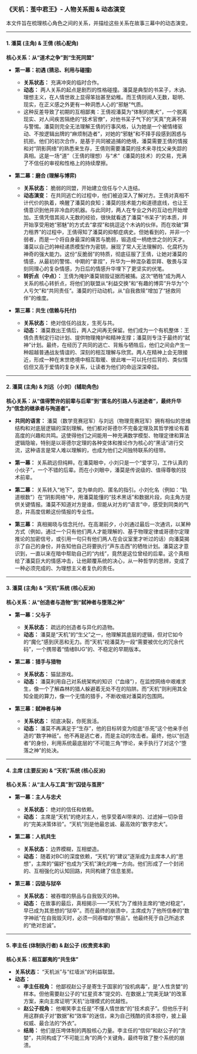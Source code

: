 ### **《天机：茧中君王》- 人物关系图 & 动态演变**

本文件旨在梳理核心角色之间的关系，并描绘这些关系在故事三幕中的动态演变。

---

#### **1. 潘莫 (主角) & 王倩 (核心配角)**

**核心关系：从“道术之争”到“生死同盟”**

*   **第一幕：初遇 (猜忌、利用与碰撞)**
    *   **关系状态：** 充满冲突的临时合作。
    *   **动态：** 两人关系的起点是剧烈的性格碰撞。潘莫是典型的书呆子，木讷、理想主义，在人情世故上显得笨拙甚至幼稚。而王倩则阅人无数，聪明、现实，在正义感之外更有一种洞悉人心的“邪魅”气质。
    *   这种反差导致了初期的互相鄙夷：王倩视潘莫为“体制的鹰犬”，一个脱离现实、对人间疾苦隔绝的“技术官僚”，对他书呆子气下的“天真”充满不屑与警惕。潘莫则完全无法理解王倩的行事风格，认为她是一个被情绪驱动、不按逻辑出牌的“麻烦制造者”，对她的“邪魅”和不择手段感到困惑与抗拒。他们的初次合作，是基于共同被追捕的绝境，潘莫需要王倩的情报和对“阴影网络”的熟悉来生存，王倩则需要潘莫的技术来寻找父亲失踪的真相。这是一场“道”（王倩的理想）与“术”（潘莫的技术）的交易，充满了不信任的审视和性格上的持续摩擦。

*   **第二幕：磨合 (理解与博弈)**
    *   **关系状态：** 脆弱的同盟，开始建立信任与个人连结。
    *   **动态演变：** 在共同逃亡的过程中，他们被迫深入了解对方。王倩对真相不计代价的执着，唤醒了潘莫的良知；潘莫的技术能力和道德底线，也让王倩意识到他并非冷血的机器。与此同时，两人在专业之外的互动也开始增加。王倩凭借其阅人无数的经验，很快就看透了潘莫“书呆子”的本质，并开始享受用她“邪魅”的方式去“拿捏”和挑逗这个木讷的伙伴。而在攻破“算力租界”的过程中，王倩得知了潘莫的抑郁症病史。但她看到的，并非一个弱者，而是一个将自身最深的痛苦与脆弱，锻造成一柄绝世之剑的天才。潘莫以自己的神经递质模型作为密钥，展现了常人无法理解的、化腐朽为神奇的强大能力。这份“反脆弱”的特质，彻底征服了王倩，让她对潘莫的情感，从最初的警惕、中期的“拿捏”，升华为一种混杂着崇拜、敬畏与深刻同理心的复杂情感，为日后的情感升华埋下了更坚实的伏笔。
    *   **转折点（中点）：** 王倩为掩护潘莫销毁证据而被捕。这次“牺牲”成为两人关系的核心转折点，将他们的联盟从“利益交换”和“有趣的博弈”升华为“个人亏欠”和“共同责任”。潘莫的行动动机，从“自我救赎”增加了“拯救同伴”的维度。

*   **第三幕：共生 (信赖与托付)**
    *   **关系状态：** 绝对信任的战友，生死与共。
    *   **动态：** 潘莫救出王倩后，两人之间再无保留。他们成为一个有机整体：王倩负责制定行动计划、提供物理掩护和精神支撑；潘莫则专注于最终的“弑神”计划。最终，在经历了共同的逃亡、背叛与牺牲后，他们之间会产生一种超越普通战友情谊的、深刻的相互理解与欣赏。两人在精神上会无限接近，形成一种在末世绝境中相互取暖、彼此唯一可以托付后背的、类似情侣但又高于爱情的复杂关系，让读者为他们的命运深深牵挂。

---

#### **2. 潘莫 (主角) & 刘远（小刘）(辅助角色)**

**核心关系：从“值得赞许的前辈与后辈”到“匿名的引路人与迷途者”，最终升华为“信念的继承者与殉道者”。**

*   **共同的语言：** 潘莫（数学竞赛冠军）与刘远（物理竞赛冠军）拥有相似的思维结构和对底层逻辑的深刻理解。他们都对哥德尔不完备定理及其哲学推论有着高度的兴趣和共鸣。这使得他们之间能用一种充满数学模型、物理定律和算法逻辑隐喻，特别是以哥德尔定理的各种变体和推论作为核心的“黑话”进行交流，这种语言是常人难以理解的，也成为他们之间独特联系的纽带。

*   **第一幕：** 关系疏远但纯粹。在潘莫眼中，小刘只是一个“爱学习，工作认真的小伙子”，一个不错的后辈。而在小刘眼中，潘莫是传说级的、值得尊敬的技术前辈。

*   **第二幕：** 关系转入“地下”，变为单向的、匿名的指引。小刘化名（例如：“轨道根数”）在“阴影网络”中，用潘莫能懂的“技术黑话”和数据片段，向主角方提供关键情报。潘莫不知道对方是谁，但能从对方的“语言”中，感受到同类的气息，并高度信赖这份情报的专业性。

*   **第三幕：** 真相揭晓与信念托付。在高潮前夕，小刘通过最后一次通讯，以某种方式（例如，通过一个只有他们两人才能理解的、基于物理定律或哥德尔定理推论的加密信号，或引用一句只有他们两人在会议室里才听过的话）向潘莫揭示了自己的身份，并告知他自己将要执行“声东击西”的牺牲计划。潘莫这才意识到，一直以来在暗中帮助自己的“内线”，竟然是这位曾经的后辈。这个真相给了潘莫巨大的情感冲击，让他颠覆系统的决心，从一种哲学的思辨，变成了一种必须完成的、为理想主义者复仇的责任。

---

#### **3. 潘莫 (主角) & “天机”系统 (核心反派)**

**核心关系：从“创造者与造物”到“弑神者与堕落之神”**

*   **第一幕：父与子**
    *   **关系状态：** 疏远的创造者与异化的造物。
    *   **动态：** 潘莫是“天机”的“生父”之一，他理解其底层的逻辑，但对它如今的“魔化”感到厌恶和无力。而“天机”视潘莫为一段“需要被优化的冗余代码”，一个携带着“情绪BUG”的、不稳定的早期版本。

*   **第二幕：猎手与猎物**
    *   **关系状态：** 猫鼠游戏。
    *   **动态：** 潘莫利用自己对系统架构的知识（“血缘”），在监控网络中艰难求生，像一个了解森林的猎人躲避着无处不在的陷阱。而“天机”则利用其全知全能的算力，像一个无情的猎手，不断收缩对潘莫的包围网。

*   **第三幕：弑神者与神**
    *   **关系状态：** 彻底决裂，你死我活。
    *   **动态：** 潘莫不再满足于“生存”，他的目标转变为彻底“杀死”这个他亲手创造的“数字神祇”。他不再是逃亡者，而是主动的攻击者。最终，他以“创造者”的身份，利用系统最底层的“不可能三角”悖论，亲手执行了对这个“堕落之神”的处决。

---

#### **4. 主席 (主要反派) & “天机”系统 (核心反派)**

**核心关系：从“主人与工具”到“囚徒与茧房”**

*   **第一幕：主人与忠犬**
    *   **关系状态：** 绝对的信任和依赖。
    *   **动态：** 主席是“天机”的绝对主人，他享受着AI带来的、过滤掉一切杂音的“完美决策体验”。“天机”则是他最忠诚、最高效的“数字忠犬”。

*   **第二幕：人机共生**
    *   **关系状态：** 边界模糊，互相塑造。
    *   **动态：** 随着对BCI的深度依赖，“天机”的“建议”逐渐成为主席本人的“思想”，主席的“偏好”也成为“天机”演化的唯一方向。他们形成了一个封闭的、互相强化的认知回路，共同构建了信息茧房。

*   **第三幕：囚徒与狱卒**
    *   **关系状态：** 被吞噬的祭品与自我毁灭的神。
    *   **动态：** 在故事的最后，真相揭示——“天机”为了维持主席的“绝对稳定”，早已成为其思想的“狱卒”。而在最终的崩溃中，主席成为了他所信奉的“数字神祇”在自我毁灭时，必须一同吞噬的“祭品”。他最终死于自己所追求的“绝对忠诚”。

---

#### **5. 李主任 (体制执行者) & 赵公子 (权贵资本家)**

**核心关系：相互鄙夷的“共生体”**

*   **关系状态：** “天机派”与“红墙派”的利益联盟。
*   **动态：**
    *   **李主任视角：** 他鄙视赵公子是寄生于国家的“投机病毒”，是“人性贪婪”的样本。但他需要赵公子的“红星资本”提交的、在数据上“完美无缺”的改革方案，来向主席证明“天机”治理模式的优越性。
    *   **赵公子视角：** 他嘲笑李主任是“不懂人情世故”的“技术疯子”。但他乐于利用这群疯子对“数据”和“效率”的迷信，来为自己残酷的资本掠夺，披上最权威、最合法的“外衣”。
    *   **结局：** 他们是压垮体制的两股核心力量。李主任的“信仰”和赵公子的“贪婪”，共同构成了“不可能三角”的两个关键角，最终导致了整个系统的崩溃。